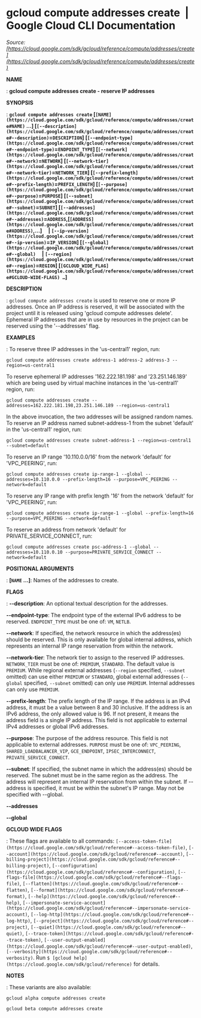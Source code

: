 # gcloud compute addresses create  |  Google Cloud CLI Documentation

*Source: [https://cloud.google.com/sdk/gcloud/reference/compute/addresses/create](https://cloud.google.com/sdk/gcloud/reference/compute/addresses/create)*

**NAME**

: **gcloud compute addresses create - reserve IP addresses**

**SYNOPSIS**

: **`gcloud compute addresses create` [`[NAME](https://cloud.google.com/sdk/gcloud/reference/compute/addresses/create#NAME)` …] [`[--description](https://cloud.google.com/sdk/gcloud/reference/compute/addresses/create#--description)`=`DESCRIPTION`] [`[--endpoint-type](https://cloud.google.com/sdk/gcloud/reference/compute/addresses/create#--endpoint-type)`=`ENDPOINT_TYPE`] [`[--network](https://cloud.google.com/sdk/gcloud/reference/compute/addresses/create#--network)`=`NETWORK`] [`[--network-tier](https://cloud.google.com/sdk/gcloud/reference/compute/addresses/create#--network-tier)`=`NETWORK_TIER`] [`[--prefix-length](https://cloud.google.com/sdk/gcloud/reference/compute/addresses/create#--prefix-length)`=`PREFIX_LENGTH`] [`[--purpose](https://cloud.google.com/sdk/gcloud/reference/compute/addresses/create#--purpose)`=`PURPOSE`] [`[--subnet](https://cloud.google.com/sdk/gcloud/reference/compute/addresses/create#--subnet)`=`SUBNET`] [`[--addresses](https://cloud.google.com/sdk/gcloud/reference/compute/addresses/create#--addresses)`=`ADDRESS`,[`[ADDRESS](https://cloud.google.com/sdk/gcloud/reference/compute/addresses/create#ADDRESS)`,…]     | `[--ip-version](https://cloud.google.com/sdk/gcloud/reference/compute/addresses/create#--ip-version)`=`IP_VERSION`] [`[--global](https://cloud.google.com/sdk/gcloud/reference/compute/addresses/create#--global)`     | `[--region](https://cloud.google.com/sdk/gcloud/reference/compute/addresses/create#--region)`=`REGION`] [`[GCLOUD_WIDE_FLAG](https://cloud.google.com/sdk/gcloud/reference/compute/addresses/create#GCLOUD-WIDE-FLAGS) …`]**

**DESCRIPTION**

: `gcloud compute addresses create` is used to reserve one or more IP
addresses. Once an IP address is reserved, it will be associated with the
project until it is released using 'gcloud compute addresses delete'. Ephemeral
IP addresses that are in use by resources in the project can be reserved using
the '--addresses' flag.

**EXAMPLES**

: To reserve three IP addresses in the 'us-central1' region, run:

```
gcloud compute addresses create address-1 address-2 address-3 --region=us-central1
```

To reserve ephemeral IP addresses '162.222.181.198' and '23.251.146.189' which
are being used by virtual machine instances in the 'us-central1' region, run:

```
gcloud compute addresses create --addresses=162.222.181.198,23.251.146.189 --region=us-central1
```

In the above invocation, the two addresses will be assigned random names.
To reserve an IP address named subnet-address-1 from the subnet 'default' in the
'us-central1' region, run:

```
gcloud compute addresses create subnet-address-1 --region=us-central1 --subnet=default
```

To reserve an IP range '10.110.0.0/16' from the network 'default' for
'VPC_PEERING', run:

```
gcloud compute addresses create ip-range-1 --global --addresses=10.110.0.0 --prefix-length=16 --purpose=VPC_PEERING --network=default
```

To reserve any IP range with prefix length '16' from the network 'default' for
'VPC_PEERING', run:

```
gcloud compute addresses create ip-range-1 --global --prefix-length=16 --purpose=VPC_PEERING --network=default
```

To reserve an address from network 'default' for PRIVATE_SERVICE_CONNECT, run:

```
gcloud compute addresses create psc-address-1 --global --addresses=10.110.0.10 --purpose=PRIVATE_SERVICE_CONNECT --network=default
```

**POSITIONAL ARGUMENTS**

: **[`NAME` …]**:
Names of the addresses to create.

**FLAGS**

: **--description**:
An optional textual description for the addresses.

**--endpoint-type**:
The endpoint type of the external IPv6 address to be reserved.
`ENDPOINT_TYPE` must be one of: `VM`,
`NETLB`.

**--network**:
If specified, the network resource in which the address(es) should be reserved.
This is only available for global internal address, which represents an internal
IP range reservation from within the network.

**--network-tier**:
The network tier to assign to the reserved IP addresses.
``NETWORK_TIER`` must be one of:
`PREMIUM`, `STANDARD`. The default value is
`PREMIUM`.
While regional external addresses (`--region` specified,
`--subnet` omitted) can use either `PREMIUM` or
`STANDARD`, global external addresses (`--global`
specified, `--subnet` omitted) can only use `PREMIUM`.
Internal addresses can only use `PREMIUM`.

**--prefix-length**:
The prefix length of the IP range. If the address is an IPv4 address, it must be
a value between 8 and 30 inclusive. If the address is an IPv6 address, the only
allowed value is 96. If not present, it means the address field is a single IP
address.
This field is not applicable to external IPv4 addresses or global IPv6
addresses.

**--purpose**:
The purpose of the address resource. This field is not applicable to external
addresses. `PURPOSE` must be one of:
`VPC_PEERING`, `SHARED_LOADBALANCER_VIP`,
`GCE_ENDPOINT`, `IPSEC_INTERCONNECT`,
`PRIVATE_SERVICE_CONNECT`.

**--subnet**:
If specified, the subnet name in which the address(es) should be reserved. The
subnet must be in the same region as the address.
The address will represent an internal IP reservation from within the subnet. If
--address is specified, it must be within the subnet's IP range.
May not be specified with --global.

**--addresses**

**--global**

**GCLOUD WIDE FLAGS**

: These flags are available to all commands: `[--access-token-file](https://cloud.google.com/sdk/gcloud/reference#--access-token-file)`,
`[--account](https://cloud.google.com/sdk/gcloud/reference#--account)`, `[--billing-project](https://cloud.google.com/sdk/gcloud/reference#--billing-project)`,
`[--configuration](https://cloud.google.com/sdk/gcloud/reference#--configuration)`,
`[--flags-file](https://cloud.google.com/sdk/gcloud/reference#--flags-file)`,
`[--flatten](https://cloud.google.com/sdk/gcloud/reference#--flatten)`, `[--format](https://cloud.google.com/sdk/gcloud/reference#--format)`, `[--help](https://cloud.google.com/sdk/gcloud/reference#--help)`, `[--impersonate-service-account](https://cloud.google.com/sdk/gcloud/reference#--impersonate-service-account)`,
`[--log-http](https://cloud.google.com/sdk/gcloud/reference#--log-http)`,
`[--project](https://cloud.google.com/sdk/gcloud/reference#--project)`, `[--quiet](https://cloud.google.com/sdk/gcloud/reference#--quiet)`, `[--trace-token](https://cloud.google.com/sdk/gcloud/reference#--trace-token)`, `[--user-output-enabled](https://cloud.google.com/sdk/gcloud/reference#--user-output-enabled)`,
`[--verbosity](https://cloud.google.com/sdk/gcloud/reference#--verbosity)`.
Run `$ [gcloud help](https://cloud.google.com/sdk/gcloud/reference)` for details.

**NOTES**

: These variants are also available:

```
gcloud alpha compute addresses create
```

```
gcloud beta compute addresses create
```